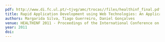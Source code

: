 ```yaml
---
pdf: http://www.di.fc.ul.pt/~tjvg/amc/trocas//files/healthinf_final.pdf
title: Rapid Application Development using Web Technologies: An Application to Communicative Competence Promotion of Children with ASD
authors: Margarida Silva, Tiago Guerreiro, Daniel Gonçalves
venue: HEALTHINF 2011 - Proceedings of the International Conference on Health Informatics. Rome, Italy, January, 2011
year: 2011
doi: 
---
```

